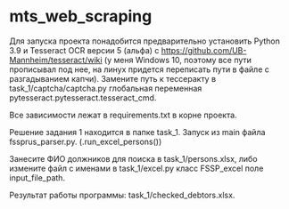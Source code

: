 # mts_web_scraping
Для запуска проекта понадобится предварительно установить Python 3.9 и Tesseract OCR версии 5 (альфа) с https://github.com/UB-Mannheim/tesseract/wiki (у меня Windows 10, поэтому все пути прописывал под нее, на линух придется переписать пути в файле с разгадыванием капчи). Замените путь к тессеракту в task_1/captcha/captcha.py глобальная переменная pytesseract.pytesseract.tesseract_cmd.

Все зависимости лежат в requirements.txt в корне проекта.

Решение задания 1 находится в папке task_1. Запуск из main файла fssprus_parser.py. (.run_excel_persons())

Занесите ФИО должников для поиска в task_1/persons.xlsx, либо измените файл с именами в task_1/excel.py класс FSSP_excel поле input_file_path.

Результат работы программы: task_1/checked_debtors.xlsx.

